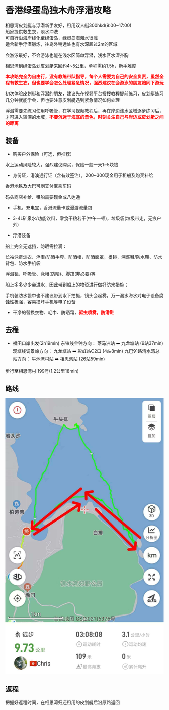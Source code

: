 # 香港绿蛋岛独木舟浮潜攻略

相思湾皮划艇与浮潜新手友好，租用双人艇300hkd(9:00~17:00)  
船家提供救生衣，淡水冲洗  
可自行沿海岸线化至绿蛋岛，绿蛋岛海滩水很浅  
适合新手浮潜锻炼，往岛外稍远处也有水深超过2m的区域  

会游泳最好，不会游泳也能在浅水区简单浮潜，浅水区水深齐胸  

相思湾到绿蛋岛划皮划艇来回约4~5公里，单程需约1.5h，新手难度  

<strong style="color:red;">本攻略完全为自由行，没有教练带队指导，每个人需要为自己的安全负责，虽然全程有救生衣，但也要学会怎么处理紧急情况，强烈建议在会游泳的朋友陪同下游玩</strong>  

初次体验皮划艇和浮潜的朋友，建议先在视频平台搜搜教程提前练习，皮划艇练习几分钟就能学会，但也要注意皮划艇遇到紧急情况如何处理  

浮潜需要先练习使用呼吸管，在学习视频教程后，再在岸边浅水区域逐步练习后，才可进入较深的水域，<strong style="color:red;">不要沉迷于海底的景色，时刻关注自己与岸边或皮划艇之间的距离</strong>  

## 装备

- 购买户外保险（可选，但推荐）

水上运动风险较大，强烈建议购买，保险一般一天1~5块钱  

- 身份证，港澳通行证（含有效签注），200~300现金用于租船及购买补给  

香港地铁及大巴可刷支付宝乘车码  

码头商店补给、租船需要现金或八达通  

- 手机，充电宝，香港流量卡或漫游流量包
- 3-4L矿泉水/功能饮料，零食干粮若干(中午一顿)，垃圾袋(垃圾带走，无痕户外)

- 浮潜装备

船上完全无遮挡，防晒需拉满：

长袖泳裤泳衣、浮潜/防晒手套、防晒帽，防晒面罩，墨镜，溯溪鞋/防水鞋、防水背包、防水手机袋  

浮潜镜、呼吸管、泳帽(防晒)、脚蹼(非必要)等

船上多多少少会进水，因此带到船上的物资进行做好防水措施；  

手机装防水袋中也不建议带到水下拍摄，镜头会起雾，万一漏水海水对电子设备腐蚀性极强，容易损坏手机等电子设备  

- 干净的替换衣物、毛巾、防晒霜，<strong style="color:red;">驱虫喷雾，防滑鞋</strong>

## 去程

- 福田口岸出发(2h19min)
东铁线金钟方向： 落马洲站 ➡️ 九龙塘站 (9站37min)
观塘线调景岭方向： 九龙塘站 ➡️ 彩虹站C2口 (4站8min)
九巴91路清水湾总站方向： 牛池湾村站 ➡️ 相思湾站 (26站59min)

步行至相思湾村 199号(1.2公里18min)

## 路线

![路线图](./mainMap.jpg)  

## 返程

把握好返程时间，在相思湾归还租用的皮划艇后沿原路返回  
